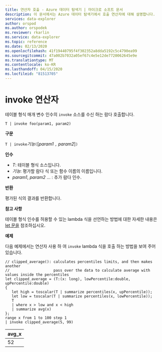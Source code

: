 ```yaml
---
title: 연산자 호출 - Azure 데이터 탐색기 | 마이크로 소프트 문서
description: 이 문서에서는 Azure 데이터 탐색기에서 호출 연산자에 대해 설명합니다.
services: data-explorer
author: orspod
ms.author: orspodek
ms.reviewer: rkarlin
ms.service: data-explorer
ms.topic: reference
ms.date: 02/13/2020
ms.openlocfilehash: 41f19440795f4f302352a8dda5192c5c4790ea99
ms.sourcegitcommit: 47a002b7032a05ef67c4e5e12de7720062645e9e
ms.translationtype: MT
ms.contentlocale: ko-KR
ms.lasthandoff: 04/15/2020
ms.locfileid: "81513705"
---
```

# <a name="invoke-operator"></a>invoke 연산자

테이블 형식 매개 변수 인수의 `invoke` 소스를 수신 하는 람다 호출합니다.

```kusto
T | invoke foo(param1, param2)
```

**구문**

`T | invoke`*기능*`(`[*param1* `,` *param2*]`)`

**인수**

* *T*: 테이블 형식 소스입니다.
* *기능*: 평가할 람다 식 또는 함수 이름의 이름입니다.
* *param1*, *param2* ... : 추가 람다 인수.

**반환**

평가된 식의 결과를 반환합니다.

**참고 사항**

테이블 형식 인수를 허용할 수 있는 lambda 식을 선언하는 방법에 대한 자세한 내용은 [let 문을](./letstatement.md) 참조하십시오.

**예제**

다음 예제에서는 연산자 사용 하 여 `invoke` lambda 식을 호출 하는 방법을 보여 주어 있습니다.

```kusto
// clipped_average(): calculates percentiles limits, and then makes another 
//                    pass over the data to calculate average with values inside the percentiles
let clipped_average = (T:(x: long), lowPercentile:double, upPercentile:double)
{
   let high = toscalar(T | summarize percentiles(x, upPercentile));
   let low = toscalar(T | summarize percentiles(x, lowPercentile));
   T 
   | where x > low and x < high
   | summarize avg(x) 
};
range x from 1 to 100 step 1
| invoke clipped_average(5, 99)
```

|avg_x|
|---|
|52|
